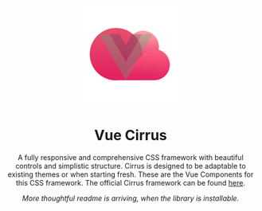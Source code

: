 
<p align="center"><img src="https://github.com/FlorianWoelki/vue-cirrus/blob/master/img/vue-cirrus.png" width="200"></p>
<h1 align="center">Vue Cirrus</h1>

<p align="center">
A fully responsive and comprehensive CSS framework with beautiful controls and simplistic structure. Cirrus is designed to be adaptable to existing themes or when starting fresh. These are the Vue Components for this CSS framework. The official Cirrus framework can be found <a href="https://github.com/Spiderpig86/Cirrus">here</a>.
</p>

<p align="center"><i>More thoughtful readme is arriving, when the library is installable.</i></p>
